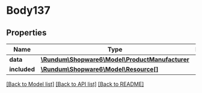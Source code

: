 # Body137

## Properties
Name | Type | Description | Notes
------------ | ------------- | ------------- | -------------
**data** | [**\Rundum\Shopware6\Model\ProductManufacturer**](ProductManufacturer.md) |  | [optional] 
**included** | [**\Rundum\Shopware6\Model\Resource[]**](Resource.md) |  | [optional] 

[[Back to Model list]](../../README.md#documentation-for-models) [[Back to API list]](../../README.md#documentation-for-api-endpoints) [[Back to README]](../../README.md)

